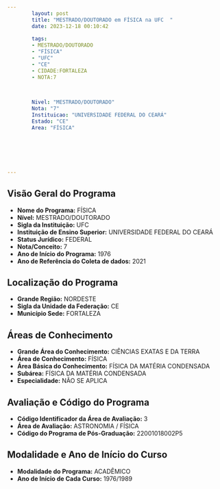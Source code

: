 ```yaml
---
        layout: post
        title: "MESTRADO/DOUTORADO em FÍSICA na UFC  "
        date: 2023-12-18 00:10:42
     
        tags:
        - MESTRADO/DOUTORADO
        - "FÍSICA"
        - "UFC"
        - "CE"
        - CIDADE:FORTALEZA
        - NOTA:7
        
       

        Nivel: "MESTRADO/DOUTORADO"
        Nota: "7"
        Instituicao: "UNIVERSIDADE FEDERAL DO CEARÁ"
        Estado: "CE"
        Area: "FÍSICA"
        
        
        
        
        
        
---
```

## Visão Geral do Programa
- **Nome do Programa:** FÍSICA
- **Nível:** MESTRADO/DOUTORADO
- **Sigla da Instituição:** UFC
- **Instituição de Ensino Superior:** UNIVERSIDADE FEDERAL DO CEARÁ
- **Status Jurídico:** FEDERAL
- **Nota/Conceito:** 7
- **Ano de Início do Programa:** 1976
- **Ano de Referência do Coleta de dados:** 2021

## Localização do Programa
- **Grande Região:** NORDESTE
- **Sigla da Unidade da Federação:** CE
- **Município Sede:** FORTALEZA

## Áreas de Conhecimento
- **Grande Área do Conhecimento:** CIÊNCIAS EXATAS E DA TERRA
- **Área de Conhecimento:** FÍSICA
- **Área Básica do Conhecimento:** FÍSICA DA MATÉRIA CONDENSADA
- **Subárea:** FÍSICA DA MATÉRIA CONDENSADA
- **Especialidade:** NÃO SE APLICA

## Avaliação e Código do Programa
- **Código Identificador da Área de Avaliação:** 3
- **Área de Avaliação:** ASTRONOMIA / FÍSICA
- **Código do Programa de Pós-Graduação:** 22001018002P5


## Modalidade e Ano de Início do Curso
- **Modalidade do Programa:** ACADÊMICO
- **Ano de Início de Cada Curso:** 1976/1989
